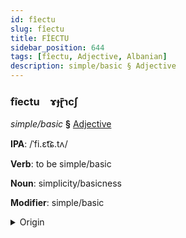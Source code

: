 ```yaml
---
id: fîectu
slug: fîectu
title: FÎECTU
sidebar_position: 644
tags: [fîectu, Adjective, Albanian]
description: simple/basic § Adjective
---
```


### fîectu&emsp;<span kind="abugida">ɤɟɽ̄ɿcʃ</span>

*simple/basic* **§** [Adjective](../../tags/Adjective)

**IPA**: /ˈfi.ɛt͡ɕ.tʌ/

**Verb**: to be simple/basic

**Noun**: simplicity/basicness

**Modifier**: simple/basic

<details>
    <summary>Origin</summary>
    Albanian thjeshtë /ˈθjɛʃtə/<br/>
    <em>Albanian Language Family</em>
</details>